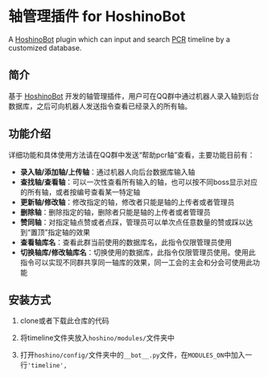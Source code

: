 # 轴管理插件 for HoshinoBot

A [HoshinoBot](https://github.com/Ice-Cirno/HoshinoBot) plugin which can input and search [PCR](http://priconne-redive.jp/) timeline by a customized database.


## 简介

基于 [HoshinoBot](https://github.com/Ice-Cirno/HoshinoBot) 开发的轴管理插件，用户可在QQ群中通过机器人录入轴到后台数据库，之后可向机器人发送指令查看已经录入的所有轴。



## 功能介绍

详细功能和具体使用方法请在QQ群中发送“帮助pcr轴”查看，主要功能目前有：

- **录入轴/添加轴/上传轴**：通过机器人向后台数据库输入轴
- **查找轴/查看轴**：可以一次性查看所有输入的轴，也可以按不同boss显示对应的所有轴，或者按编号查看某一特定轴
- **更新轴/修改轴**：修改指定的轴，修改者只能是轴的上传者或者管理员
- **删除轴**：删除指定的轴，删除者只能是轴的上传者或者管理员
- **赞同轴**：对指定轴点赞或者点踩，管理员可以单次点任意数量的赞或踩以达到“置顶”指定轴的效果
- **查看轴库名**：查看此群当前使用的数据库名，此指令仅限管理员使用
- **切换轴库/修改轴库名**：切换使用的数据库，此指令仅限管理员使用。使用此指令可以实现不同群共享同一轴库的效果，同一工会的主会和分会可使用此功能


## 安装方式

1. clone或者下载此仓库的代码

2. 将timeline文件夹放入`hoshino/modules/`文件夹中

3. 打开`hoshino/config/`文件夹中的`__bot__.py`文件，在`MODULES_ON`中加入一行`'timeline',`